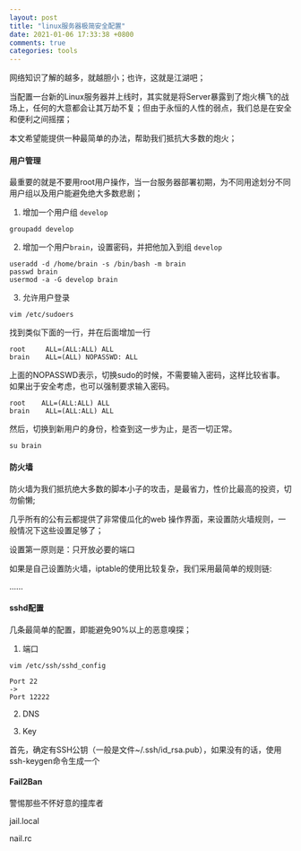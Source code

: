 ```yaml
---
layout: post
title: "linux服务器极简安全配置"
date: 2021-01-06 17:33:38 +0800
comments: true
categories: tools
---
```


网络知识了解的越多，就越胆小；也许，这就是江湖吧；

当配置一台新的Linux服务器并上线时，其实就是将Server暴露到了炮火横飞的战场上，任何的大意都会让其万劫不复；但由于永恒的人性的弱点，我们总是在安全和便利之间摇摆；

本文希望能提供一种最简单的办法，帮助我们抵抗大多数的炮火；

<!-- more -->


#### 用户管理

最重要的就是不要用root用户操作，当一台服务器部署初期，为不同用途划分不同用户组以及用户能避免绝大多数悲剧；

1. 增加一个用户组 `develop`

```
groupadd develop
```
2. 增加一个用户`brain`，设置密码，并把他加入到组 `develop`

```
useradd -d /home/brain -s /bin/bash -m brain
passwd brain
usermod -a -G develop brain
```
3. 允许用户登录

```
vim /etc/sudoers
```

找到类似下面的一行，并在后面增加一行

```
root     ALL=(ALL:ALL) ALL
brain    ALL=(ALL) NOPASSWD: ALL
```

上面的NOPASSWD表示，切换sudo的时候，不需要输入密码，这样比较省事。如果出于安全考虑，也可以强制要求输入密码。

```
root    ALL=(ALL:ALL) ALL
brain    ALL=(ALL:ALL) ALL
```

然后，切换到新用户的身份，检查到这一步为止，是否一切正常。

```
su brain
```


#### 防火墙

防火墙为我们抵抗绝大多数的脚本小子的攻击，是最省力，性价比最高的投资，切勿偷懒;

几乎所有的公有云都提供了非常傻瓜化的web 操作界面，来设置防火墙规则，一般情况下这些设置足够了；

设置第一原则是：只开放必要的端口

如果是自己设置防火墙，iptable的使用比较复杂，我们采用最简单的规则链:

......

#### sshd配置

几条最简单的配置，即能避免90%以上的恶意嗅探；

1. 端口

```
vim /etc/ssh/sshd_config

Port 22
->
Port 12222
```
2. DNS


3. Key

首先，确定有SSH公钥（一般是文件~/.ssh/id_rsa.pub），如果没有的话，使用ssh-keygen命令生成一个




#### Fail2Ban

警惕那些不怀好意的撞库者

jail.local

nail.rc

